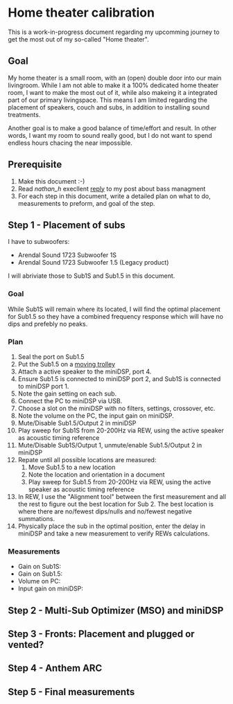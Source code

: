 # Home theater calibration

This is a work-in-progress document regarding my upcomming journey to get the
most out of my so-called "Home theater".

## Goal

My home theater is a small room, with an (open) double door into our main
livingroom. While I am not able to make it a 100% dedicated home theater room, I
want to make the most out of it, while also makeing it a integrated part of our
primary livingspace. This means I am limited regarding the placement of
speakers, couch and subs, in addition to installing sound treatments.

Another goal is to make a good balance of time/effort and result. In other
words, I want my room to sound really good, but I do not want to spend endless
hours chacing the near impossible.

## Prerequisite

1. Make this document :-)
2. Read *nathan_h* execllent [reply](https://www.avsforum.com/posts/63725174/) to
   my post about bass managment
3. For each step in this document, write a detailed plan on what to do,
   measurements to preform, and goal of the step.

## Step 1 - Placement of subs

I have to subwoofers:
- Arendal Sound 1723 Subwoofer 1S
- Arendal Sound 1723 Subwoofer 1.5 (Legacy product)

I will abriviate those to Sub1S and Sub1.5 in this document.

### Goal

While Sub1S will remain where its located, I will find the optimal placement for
Sub1.5 so they have a combined frequency response which will have no dips and
prefebly no peaks.

### Plan

1. Seal the port on Sub1.5
2. Put the Sub1.5 on a [moving
   trolley](https://www.biltema.no/en-no/car---mc/workshop-equipment/lifting-equipment/trolleys/moving-trolley-200-kg-2000040831)
3. Attach a active speaker to the miniDSP, port 4.
4. Ensure Sub1.5 is connected to miniDSP port 2, and Sub1S is connected to miniDSP port 1.
5. Note the gain setting on each sub.
6. Connect the PC to miniDSP via USB.
7. Choose a slot on the miniDSP with no filters, settings, crossover, etc.
8. Note the volume on the PC, the input gain on miniDSP.
9. Mute/Disable Sub1.5/Output 2 in miniDSP
9. Play sweep for Sub1S from 20-200Hz via REW, using the active speaker as
   acoustic timing reference
10. Mute/Disable Sub1S/Output 1, unmute/enable Sub1.5/Output 2 in miniDSP
11. Repate until all possible locations are measured:
    1. Move Sub1.5 to a new location
    2. Note the location and orientation in a document
    3. Play sweep for Sub1.5 from 20-200Hz via REW, using the active speaker as
       acoustic timing reference
12. In REW, I use the "Alignment tool" between the first measurement and all the
    rest to figure out the best location for Sub 2. The best location is where
    there are no/fewest dips/nulls and no/fewest negative summations.
13. Physically place the sub in the optimal position, enter the delay in
    miniDSP and take a new measurement to verify REWs calculations.

### Measurements

- Gain on Sub1S:
- Gain on Sub1.5:
- Volume on PC:
- Input gain on miniDSP:



## Step 2 - Multi-Sub Optimizer (MSO) and miniDSP
## Step 3 - Fronts: Placement and plugged or vented?
## Step 4 - Anthem ARC
## Step 5 - Final measurements
